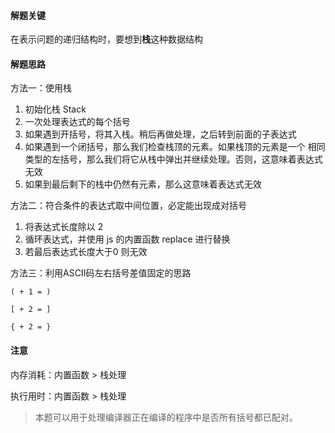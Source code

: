 #### 解题关键

在表示问题的递归结构时，要想到**栈**这种数据结构

#### 解题思路

方法一：使用栈

1. 初始化栈 Stack
2. 一次处理表达式的每个括号
3. 如果遇到开括号，将其入栈。稍后再做处理，之后转到前面的子表达式
4. 如果遇到一个闭括号，那么我们检查栈顶的元素。如果栈顶的元素是一个 相同类型的左括号，那么我们将它从栈中弹出并继续处理。否则，这意味着表达式无效
5. 如果到最后剩下的栈中仍然有元素，那么这意味着表达式无效

方法二：符合条件的表达式取中间位置，必定能出现成对括号

1. 将表达式长度除以 2
2. 循环表达式，并使用 js 的内置函数 replace 进行替换
3. 若最后表达式长度大于0 则无效

方法三：利用ASCII码左右括号差值固定的思路

`( + 1 = )`

`[ + 2 = ]`

`{ + 2 = }`

#### 注意

内存消耗：内置函数 > 栈处理

执行用时：内置函数 > 栈处理

> 本题可以用于处理编译器正在编译的程序中是否所有括号都已配对。

